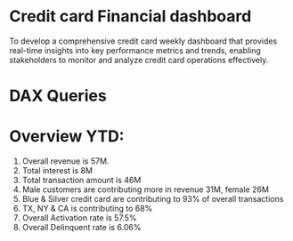 # Credit card Financial dashboard
To develop a comprehensive credit card weekly dashboard that provides real-time insights into key performance metrics and trends, enabling stakeholders to monitor and analyze credit card operations effectively.

# DAX Queries


# Overview YTD:
1. Overall revenue is 57M.
2. Total interest is 8M
3. Total transaction amount is 46M
4. Male customers are contributing more in revenue 31M, female 26M
5. Blue & Silver credit card are contributing to 93% of overall transactions
6. TX, NY & CA is contributing to 68%
7. Overall Activation rate is 57.5%
8. Overall Delinquent rate is 6.06%
